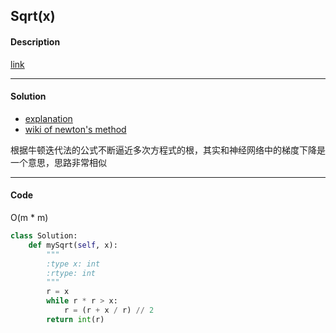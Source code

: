 ## Sqrt(x)

#### Description

[link](https://leetcode.com/problems/sqrtx)

---

#### Solution

- [explanation](https://www.guokr.com/question/461510/)
- [wiki of newton's method](https://zh.wikipedia.org/wiki/%E7%89%9B%E9%A1%BF%E6%B3%95)

根据牛顿迭代法的公式不断逼近多次方程式的根，其实和神经网络中的梯度下降是一个意思，思路非常相似

---

#### Code

O(m * m)

```python
class Solution:
    def mySqrt(self, x):
        """
        :type x: int
        :rtype: int
        """
        r = x
        while r * r > x:
            r = (r + x / r) // 2
        return int(r)
```
